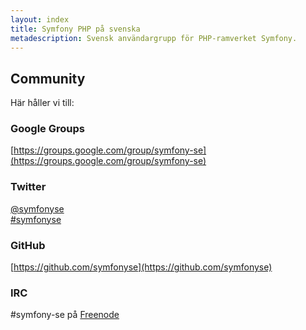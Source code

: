 ```yaml
---
layout: index
title: Symfony PHP på svenska
metadescription: Svensk användargrupp för PHP-ramverket Symfony.
---
```

## Community

Här håller vi till:

### Google Groups

[https://groups.google.com/group/symfony-se](https://groups.google.com/group/symfony-se)

### Twitter

[@symfonyse](http://twitter.com/symfonyse)  
[#symfonyse](http://twitter.com/#!/search/realtime/%23symfonyse)

### GitHub

[https://github.com/symfonyse](https://github.com/symfonyse)

### IRC

 #symfony-se på [Freenode](http://www.freenode.net/)

